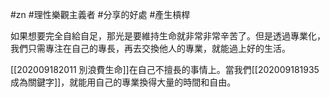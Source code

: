#zn #理性樂觀主義者 #分享的好處 #產生槓桿

如果想要完全自給自足，那光是要維持生命就非常非常辛苦了。但是透過專業化，我們只需專注在自己的專長，再去交換他人的專業，就能過上好的生活。

[[202009182011 別浪費生命]]在自己不擅長的事情上。當我們[[202009181935 成為關鍵字]]，就能用自己的專業換得大量的時間和自由。
